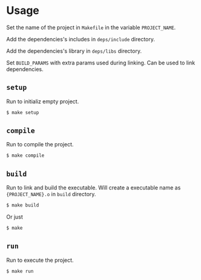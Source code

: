 # Usage
Set the name of the project in `Makefile` in the variable `PROJECT_NAME`.

Add the dependencies's includes in `deps/include` directory.

Add the dependencies's library in `deps/libs` directory.

Set `BUILD_PARAMS` with extra params used during linking. Can be used to link dependencies.

## `setup`
Run to initializ empty project.
```bash
$ make setup
```

## `compile`
Run to compile the project.
```bash
$ make compile
```

## `build`
Run to link and build the executable. Will create a executable name as `{PROJECT_NAME}.o` in `build` directory.
```bash
$ make build
```
Or just
```bash
$ make
```

## `run`
Run to execute the project.
```bash
$ make run
```
